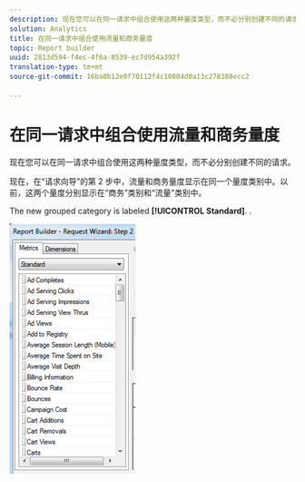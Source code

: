 ```yaml
---
description: 现在您可以在同一请求中组合使用这两种量度类型，而不必分别创建不同的请求。
solution: Analytics
title: 在同一请求中组合使用流量和商务量度
topic: Report builder
uuid: 2813d594-f4ec-4f6a-8539-ec7d954a392f
translation-type: tm+mt
source-git-commit: 16ba0b12e0f70112f4c10804d0a13c278388ecc2

---
```



# 在同一请求中组合使用流量和商务量度

现在您可以在同一请求中组合使用这两种量度类型，而不必分别创建不同的请求。

现在，在“请求向导”的第 2 步中，流量和商务量度显示在同一个量度类别中。以前，这两个量度分别显示在“商务”类别和“流量”类别中。

The new grouped category is labeled **[!UICONTROL Standard]**. .

![](assets/standard_metrics.png)

